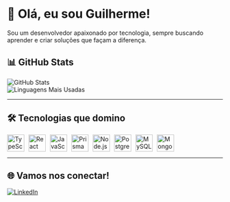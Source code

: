 # 👋 Olá, eu sou Guilherme!  

Sou um desenvolvedor apaixonado por tecnologia, sempre buscando aprender e criar soluções que façam a diferença.  

## 📊 GitHub Stats

![GitHub Stats](https://github-readme-stats.vercel.app/api?username=guitxdasilva&show_icons=true&theme=radical)  
![Linguagens Mais Usadas](https://github-readme-stats.vercel.app/api/top-langs/?username=guitxdasilva&layout=compact&theme=radical)  

---

## 🛠️ Tecnologias que domino

<div style="display: flex; flex-wrap: wrap; gap: 10px;">
  <img src="https://cdn.jsdelivr.net/gh/devicons/devicon/icons/typescript/typescript-original.svg" width="40" height="40" alt="TypeScript"/>
  <img src="https://cdn.jsdelivr.net/gh/devicons/devicon/icons/react/react-original.svg" width="40" height="40" alt="React"/>
  <img src="https://cdn.jsdelivr.net/gh/devicons/devicon/icons/javascript/javascript-original.svg" width="40" height="40" alt="JavaScript"/>
  <img src="https://avatars.githubusercontent.com/u/17219288?s=200&v=4" width="40" height="40" alt="Prisma"/>
  <img src="https://cdn.jsdelivr.net/gh/devicons/devicon/icons/nodejs/nodejs-original.svg" width="40" height="40" alt="Node.js"/>
  <img src="https://cdn.jsdelivr.net/gh/devicons/devicon/icons/postgresql/postgresql-original.svg" width="40" height="40" alt="PostgreSQL"/>
  <img src="https://cdn.jsdelivr.net/gh/devicons/devicon/icons/mysql/mysql-original.svg" width="40" height="40" alt="MySQL"/>
  <img src="https://cdn.jsdelivr.net/gh/devicons/devicon/icons/mongodb/mongodb-original.svg" width="40" height="40" alt="MongoDB"/>
</div>

---

## 🌐 Vamos nos conectar!

[![LinkedIn](https://img.shields.io/badge/LinkedIn-0077B5?style=for-the-badge&logo=linkedin&logoColor=white)](https://www.linkedin.com/in/SEU_LINKEDIN/)